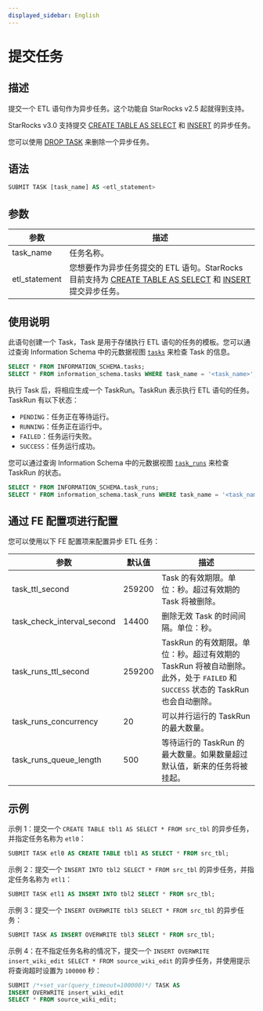 ```yaml
---
displayed_sidebar: English
---
```


# 提交任务

## 描述

提交一个 ETL 语句作为异步任务。这个功能自 StarRocks v2.5 起就得到支持。

StarRocks v3.0 支持提交 [CREATE TABLE AS SELECT](../data-definition/CREATE_TABLE_AS_SELECT.md) 和 [INSERT](./INSERT.md) 的异步任务。

您可以使用 [DROP TASK](./DROP_TASK.md) 来删除一个异步任务。

## 语法

```SQL
SUBMIT TASK [task_name] AS <etl_statement>
```

## 参数

|**参数**|**描述**|
|---|---|
|task_name|任务名称。|
|etl_statement|您想要作为异步任务提交的 ETL 语句。StarRocks 目前支持为 [CREATE TABLE AS SELECT](../data-definition/CREATE_TABLE_AS_SELECT.md) 和 [INSERT](./INSERT.md) 提交异步任务。|

## 使用说明

此语句创建一个 Task，Task 是用于存储执行 ETL 语句的任务的模板。您可以通过查询 Information Schema 中的元数据视图 [`tasks`](../../../reference/information_schema/tasks.md) 来检查 Task 的信息。

```SQL
SELECT * FROM INFORMATION_SCHEMA.tasks;
SELECT * FROM information_schema.tasks WHERE task_name = '<task_name>';
```

执行 Task 后，将相应生成一个 TaskRun。TaskRun 表示执行 ETL 语句的任务。TaskRun 有以下状态：

- `PENDING`：任务正在等待运行。
- `RUNNING`：任务正在运行中。
- `FAILED`：任务运行失败。
- `SUCCESS`：任务运行成功。

您可以通过查询 Information Schema 中的元数据视图 [`task_runs`](../../../reference/information_schema/task_runs.md) 来检查 TaskRun 的状态。

```SQL
SELECT * FROM INFORMATION_SCHEMA.task_runs;
SELECT * FROM information_schema.task_runs WHERE task_name = '<task_name>';
```

## 通过 FE 配置项进行配置

您可以使用以下 FE 配置项来配置异步 ETL 任务：

|**参数**|**默认值**|**描述**|
|---|---|---|
|task_ttl_second|259200|Task 的有效期限。单位：秒。超过有效期的 Task 将被删除。|
|task_check_interval_second|14400|删除无效 Task 的时间间隔。单位：秒。|
|task_runs_ttl_second|259200|TaskRun 的有效期限。单位：秒。超过有效期的 TaskRun 将被自动删除。此外，处于 `FAILED` 和 `SUCCESS` 状态的 TaskRun 也会自动删除。|
|task_runs_concurrency|20|可以并行运行的 TaskRun 的最大数量。|
|task_runs_queue_length|500|等待运行的 TaskRun 的最大数量。如果数量超过默认值，新来的任务将被挂起。|

## 示例

示例 1：提交一个 `CREATE TABLE tbl1 AS SELECT * FROM src_tbl` 的异步任务，并指定任务名称为 `etl0`：

```SQL
SUBMIT TASK etl0 AS CREATE TABLE tbl1 AS SELECT * FROM src_tbl;
```

示例 2：提交一个 `INSERT INTO tbl2 SELECT * FROM src_tbl` 的异步任务，并指定任务名称为 `etl1`：

```SQL
SUBMIT TASK etl1 AS INSERT INTO tbl2 SELECT * FROM src_tbl;
```

示例 3：提交一个 `INSERT OVERWRITE tbl3 SELECT * FROM src_tbl` 的异步任务：

```SQL
SUBMIT TASK AS INSERT OVERWRITE tbl3 SELECT * FROM src_tbl;
```

示例 4：在不指定任务名称的情况下，提交一个 `INSERT OVERWRITE insert_wiki_edit SELECT * FROM source_wiki_edit` 的异步任务，并使用提示将查询超时设置为 `100000` 秒：

```SQL
SUBMIT /*+set_var(query_timeout=100000)*/ TASK AS
INSERT OVERWRITE insert_wiki_edit
SELECT * FROM source_wiki_edit;
```